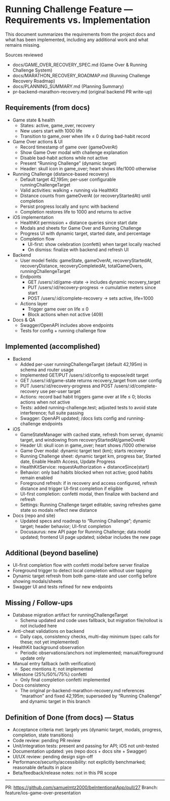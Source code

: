 # Running Challenge Feature — Requirements vs. Implementation

This document summarizes the requirements from the project docs and what has been implemented, including any additional work and what remains missing.

Sources reviewed
- docs/GAME_OVER_RECOVERY_SPEC.md (Game Over & Running Challenge System)
- docs/MARATHON_RECOVERY_ROADMAP.md (Running Challenge Recovery Roadmap)
- docs/PLANNING_SUMMARY.md (Planning Summary)
- pr-backend-marathon-recovery.md (original backend PR write-up)

## Requirements (from docs)
- Game state & health
  - States: active, game_over, recovery
  - New users start with 1000 life
  - Transition to game_over when life ≤ 0 during bad-habit record
- Game Over actions & UI
  - Record timestamp of game over (gameOverAt)
  - Show Game Over modal with challenge explanation
  - Disable bad-habit actions while not active
  - Present “Running Challenge” (dynamic target)
  - Header: skull icon in game_over; heart shows life/1000 otherwise
- Running Challenge (distance-based recovery)
  - Default target 42,195m; per-user configurable runningChallengeTarget
  - Valid activities: walking + running via HealthKit
  - Distance counts from gameOverAt (or recoveryStartedAt) until completion
  - Persist progress locally and sync with backend
  - Completion restores life to 1000 and returns to active
- iOS implementation
  - HealthKit permission + distance queries since start date
  - Modals and sheets for Game Over and Running Challenge
  - Progress UI with dynamic target, started date, and percentage
  - Completion flow
    - UI-first: show celebration (confetti) when target locally reached
    - On dismiss: finalize with backend and refresh UI
- Backend
  - User model fields: gameState, gameOverAt, recoveryStartedAt, recoveryDistance, recoveryCompletedAt, totalGameOvers, runningChallengeTarget
  - Endpoints
    - GET /users/:id/game-state → includes dynamic recovery_target
    - PUT /users/:id/recovery-progress → cumulative meters since start
    - POST /users/:id/complete-recovery → sets active, life=1000
  - Actions layer
    - Trigger game over on life ≤ 0
    - Block actions when not active (409)
- Docs & QA
  - Swagger/OpenAPI includes above endpoints
  - Tests for config + running challenge flow

## Implemented (accomplished)
- Backend
  - Added per-user runningChallengeTarget (default 42,195m) in schema and router usage
  - Implemented GET/PUT /users/:id/config to expose/edit target
  - GET /users/:id/game-state returns recovery_target from user config
  - PUT /users/:id/recovery-progress and POST /users/:id/complete-recovery use per-user target
  - Actions: record bad habit triggers game over at life ≤ 0; blocks actions when not active
  - Tests: added running-challenge.test; adjusted tests to avoid state interference; full suite passing
  - Swagger: OpenAPI updated; /docs lists config and running-challenge endpoints
- iOS
  - GameStateManager with cached state, refresh from server, dynamic target, and windowing from recoveryStartedAt/gameOverAt
  - Header UI: skull icon in game_over; heart shows /1000 otherwise
  - Game Over modal: dynamic target text (km); starts recovery
  - Running Challenge sheet: dynamic target km, progress bar, Started date, Enable Health Access, Update Progress
  - HealthKitService: requestAuthorization + distanceSince(start)
  - Behavior: only bad habits blocked when not active; good habits remain enabled
  - Foreground refresh: if in recovery and access configured, refresh distance and trigger UI-first completion if eligible
  - UI-first completion: confetti modal, then finalize with backend and refresh
  - Settings: Running Challenge target editable; saving refreshes game state so modals reflect new distance
- Docs (repo and site)
  - Updated specs and roadmap to “Running Challenge”; dynamic target; header behavior; UI-first completion
  - Docusaurus: new API page for Running Challenge; data model updated; frontend UI page updated; sidebar includes the new page

## Additional (beyond baseline)
- UI-first completion flow with confetti modal before server finalize
- Foreground trigger to detect local completion without user tapping
- Dynamic target refresh from both game-state and user config before showing modals/sheets
- Swagger UI and tests refined for new endpoints

## Missing / Follow-ups
- Database migration artifact for runningChallengeTarget
  - Schema updated and code uses fallback, but migration file/rollout is not included here
- Anti-cheat validations on backend
  - Daily caps, consistency checks, multi-day minimum (spec calls for these; not yet implemented)
- HealthKit background observation
  - Periodic observations/anchors not implemented; manual/foreground update only
- Manual entry fallback (with verification)
  - Spec mentions it; not implemented
- Milestone (25%/50%/75%) confetti
  - Only final completion confetti implemented
- Docs consistency
  - The original pr-backend-marathon-recovery.md references “marathon” and fixed 42,195m; superseded by “Running Challenge” and dynamic target in this branch

## Definition of Done (from docs) — Status
- Acceptance criteria met: largely yes (dynamic target, modals, progress, completion, state transitions)
- Code review: pending PR review
- Unit/integration tests: present and passing for API; iOS not unit-tested
- Documentation updated: yes (repo docs + docs site + Swagger)
- UI/UX review: pending design sign-off
- Performance/security/accessibility: not explicitly benchmarked; reasonable defaults in place
- Beta/feedback/release notes: not in this PR scope

---

PR: https://github.com/samuelmtz2000/beIntentionalApp/pull/27
Branch: feature/ios-game-over-presentation

